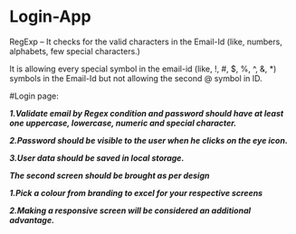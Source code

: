 # Login-App

RegExp – It checks for the valid characters in the Email-Id (like, numbers, alphabets, few special characters.)

It is allowing every special symbol in the email-id (like, !, #, $, %, ^, &, *) symbols in the Email-Id but not allowing the second @ symbol in ID.

#Login page:

<i><b>
1.Validate email by<i> Regex condition </i> and <i> password should have at least one uppercase, lowercase, numeric and special character</i>.

2.Password should be visible to the user when he clicks on the eye icon.

3.User data should be saved in local storage.
 
 
 The second screen should be brought as per design
 
1.Pick a colour from branding to excel for your respective screens

2.Making a responsive screen will be considered an additional advantage.
 </b></i>
